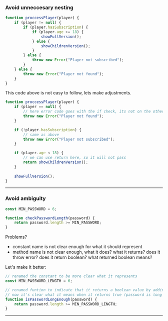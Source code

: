 ### Avoid unneccesary nesting
```js
function proccessPlayer(player) {
    if (player != null) {
        if (player.hasSubscription) {
            if (player.age >= 18) {
                showFullVersion();
            } else {
                showChildrenVersion();
            }
        } else {
            throw new Error("Player not subscribed");
        }
    } else {
        throw new Error("Player not found");
    }
}
```
This code above is not easy to follow, lets make adjustments.
```js
function proccessPlayer(player) {
    if (player == null) {
        // here error code goes with the if check, its not on the other side of the code
        throw new Error("Player not found"); 
    }

    if (!player.hasSubscription) {
        // same as above
        throw new Error("Player not subscribed");
    }

    if (player.age < 18) {
        // we can use return here, so it will not pass
        return showChildrenVersion();
    }
 
    showFullVersion();       
}
```
---
### Avoid ambiguity
```js
const MIN_PASSWORD = 6;

function checkPasswordLength(password) {
    return password.length >= MIN_PASSWORD;
}
```
Problems?
- constant name is not clear enough for what it should represent
- method name is not clear enough, what it does? what it returns? does it throw error? does it return boolean? what returned boolean means?

Let's make it better:
```js
// renamed the constant to be more clear what it represents
const MIN_PASSWORD_LENGTH = 6;

// renamed funtion to indicate that it returns a boolean value by adding *is* as a prefix
// now it's clear what it means when it returns true (password is long enough) and false (password is not long enough)
function isPasswordLongEnough(password) {
    return password.length >= MIN_PASSWORD_LENGTH;
}
```
---

